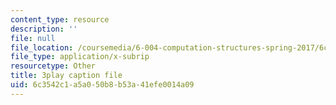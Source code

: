 ```yaml
---
content_type: resource
description: ''
file: null
file_location: /coursemedia/6-004-computation-structures-spring-2017/6c3542c1a5a050b8b53a41efe0014a09_VdLJMPppocU.vtt
file_type: application/x-subrip
resourcetype: Other
title: 3play caption file
uid: 6c3542c1-a5a0-50b8-b53a-41efe0014a09
---
```

